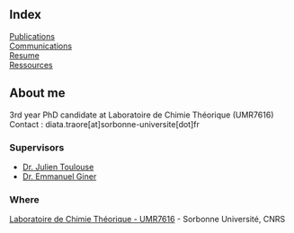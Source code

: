 ## Index
[Publications](https://dtraore97.github.io/publications) \
[Communications](https://dtraore97.github.io/communications) \
[Resume](https://dtraore97.github.io/resume) \
[Ressources](https://dtraore97.github.io/ressources)

## About me
3rd year PhD candidate at Laboratoire de Chimie Théorique (UMR7616)
\
Contact : diata.traore[at]sorbonne-universite[dot]fr

### Supervisors
- [Dr. Julien Toulouse](https://www.lct.jussieu.fr/pagesperso/toulouse/)
- [Dr. Emmanuel Giner](https://www.researchgate.net/profile/Emmanuel-Giner)

### Where
[Laboratoire de Chimie Théorique - UMR7616](https://www.lct.jussieu.fr/) - Sorbonne Université, CNRS
